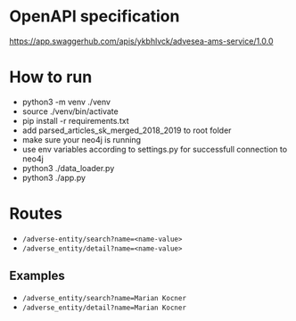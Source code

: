 # OpenAPI specification
https://app.swaggerhub.com/apis/ykbhlvck/advesea-ams-service/1.0.0

# How to run
* python3 -m venv ./venv
* source ./venv/bin/activate
* pip install -r requirements.txt
* add parsed_articles_sk_merged_2018_2019 to root folder
* make sure your neo4j is running
* use env variables according to settings.py for successfull connection to neo4j
* python3 ./data_loader.py
* python3 ./app.py

# Routes
* `/adverse-entity/search?name=<name-value>`
* `/adverse_entity/detail?name=<name-value>`

## Examples
* `/adverse_entity/search?name=Marian Kocner`
* `/adverse_entity/detail?name=Marian Kocner`